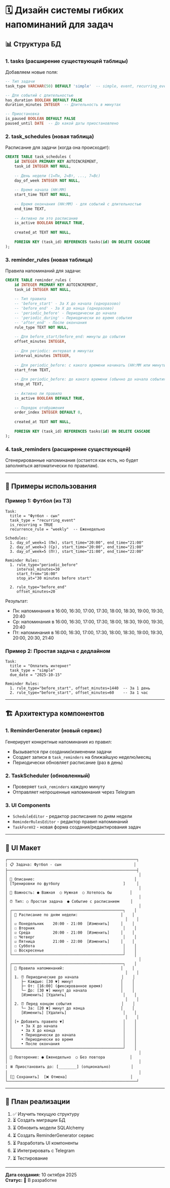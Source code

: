 # 🗓️ Дизайн системы гибких напоминаний для задач

## 📊 Структура БД

### 1. **tasks** (расширение существующей таблицы)
Добавляем новые поля:
```sql
-- Тип задачи
task_type VARCHAR(50) DEFAULT 'simple'  -- simple, event, recurring_event

-- Для событий с длительностью
has_duration BOOLEAN DEFAULT FALSE
duration_minutes INTEGER  -- Длительность в минутах

-- Приостановка
is_paused BOOLEAN DEFAULT FALSE
paused_until DATE  -- До какой даты приостановлено
```

### 2. **task_schedules** (новая таблица)
Расписание для задачи (когда она происходит):
```sql
CREATE TABLE task_schedules (
    id INTEGER PRIMARY KEY AUTOINCREMENT,
    task_id INTEGER NOT NULL,
    
    -- День недели (1=Пн, 2=Вт, ..., 7=Вс)
    day_of_week INTEGER NOT NULL,
    
    -- Время начала (HH:MM)
    start_time TEXT NOT NULL,
    
    -- Время окончания (HH:MM) - для событий с длительностью
    end_time TEXT,
    
    -- Активно ли это расписание
    is_active BOOLEAN DEFAULT TRUE,
    
    created_at TEXT NOT NULL,
    
    FOREIGN KEY (task_id) REFERENCES tasks(id) ON DELETE CASCADE
);
```

### 3. **reminder_rules** (новая таблица)
Правила напоминаний для задачи:
```sql
CREATE TABLE reminder_rules (
    id INTEGER PRIMARY KEY AUTOINCREMENT,
    task_id INTEGER NOT NULL,
    
    -- Тип правила
    -- 'before_start' - За X до начала (одноразово)
    -- 'before_end' - За X до конца (одноразово)
    -- 'periodic_before' - Периодически до начала
    -- 'periodic_during' - Периодически во время события
    -- 'after_end' - После окончания
    rule_type TEXT NOT NULL,
    
    -- Для before_start/before_end: минуты до события
    offset_minutes INTEGER,
    
    -- Для periodic: интервал в минутах
    interval_minutes INTEGER,
    
    -- Для periodic_before: с какого времени начинать (HH:MM или минуты до начала)
    start_from TEXT,
    
    -- Для periodic_before: до какого времени (обычно до начала события)
    stop_at TEXT,
    
    -- Активно ли правило
    is_active BOOLEAN DEFAULT TRUE,
    
    -- Порядок отображения
    order_index INTEGER DEFAULT 0,
    
    created_at TEXT NOT NULL,
    
    FOREIGN KEY (task_id) REFERENCES tasks(id) ON DELETE CASCADE
);
```

### 4. **task_reminders** (расширение существующей)
Сгенерированные напоминания (остается как есть, но будет заполняться автоматически по правилам).

---

## 🎯 Примеры использования

### Пример 1: Футбол (из ТЗ)
```
Task:
  title = "Футбол - сын"
  task_type = "recurring_event"
  is_recurring = TRUE
  recurrence_rule = "weekly"  -- Еженедельно

Schedules:
  1. day_of_week=1 (Пн), start_time="20:00", end_time="21:00"
  2. day_of_week=3 (Ср), start_time="20:00", end_time="21:00"
  3. day_of_week=5 (Пт), start_time="21:00", end_time="22:00"

Reminder Rules:
  1. rule_type="periodic_before"
     interval_minutes=30
     start_from="16:00"
     stop_at="30 minutes before start"
     
  2. rule_type="before_end"
     offset_minutes=20
```

Результат: 
- Пн: напоминания в 16:00, 16:30, 17:00, 17:30, 18:00, 18:30, 19:00, 19:30, 20:40
- Ср: напоминания в 16:00, 16:30, 17:00, 17:30, 18:00, 18:30, 19:00, 19:30, 20:40
- Пт: напоминания в 16:00, 16:30, 17:00, 17:30, 18:00, 18:30, 19:00, 19:30, 20:00, 20:30, 21:40

### Пример 2: Простая задача с дедлайном
```
Task:
  title = "Оплатить интернет"
  task_type = "simple"
  due_date = "2025-10-15"

Reminder Rules:
  1. rule_type="before_start", offset_minutes=1440  -- За 1 день
  2. rule_type="before_start", offset_minutes=60    -- За 1 час
```

---

## 🏗️ Архитектура компонентов

### 1. **ReminderGenerator** (новый сервис)
Генерирует конкретные напоминания из правил:
- Вызывается при создании/изменении задачи
- Создает записи в `task_reminders` на ближайшую неделю/месяц
- Периодически обновляет расписание (раз в день)

### 2. **TaskScheduler** (обновленный)
- Проверяет `task_reminders` каждую минуту
- Отправляет непрошенные напоминания через Telegram

### 3. **UI Components**
- `ScheduleEditor` - редактор расписания по дням недели
- `ReminderRulesEditor` - редактор правил напоминаний
- `TaskFormV2` - новая форма создания/редактирования задач

---

## 📱 UI Макет

```
┌─────────────────────────────────────────────────────────┐
│ 📋 Задача: Футбол - сын                                │
├─────────────────────────────────────────────────────────┤
│                                                          │
│ 📝 Описание:                                            │
│ [Тренировки по футболу                            ]     │
│                                                          │
│ 🎯 Важность: ● Важная  ○ Нужная  ○ Хотелось бы        │
│                                                          │
│ ⏰ Тип: ○ Простая задача  ● Событие с расписанием     │
│                                                          │
│ ┌─────────────────────────────────────────────────┐    │
│ │ 📅 Расписание по дням недели:                   │    │
│ │                                                  │    │
│ │ ☑ Понедельник    20:00 - 21:00  [Изменить]     │    │
│ │ ☐ Вторник                                       │    │
│ │ ☑ Среда          20:00 - 21:00  [Изменить]     │    │
│ │ ☐ Четверг                                       │    │
│ │ ☑ Пятница        21:00 - 22:00  [Изменить]     │    │
│ │ ☐ Суббота                                       │    │
│ │ ☐ Воскресенье                                   │    │
│ └─────────────────────────────────────────────────┘    │
│                                                          │
│ ┌─────────────────────────────────────────────────┐    │
│ │ 🔔 Правила напоминаний:                         │    │
│ │                                                  │    │
│ │ 1. ⏰ Периодические до начала                   │    │
│ │    ├─ Каждые: [30 ▼] минут                     │    │
│ │    ├─ От: [16:00] (фиксированное время)        │    │
│ │    └─ До: [30 ▼] минут до начала               │    │
│ │    [Изменить] [Удалить]                         │    │
│ │                                                  │    │
│ │ 2. ⏰ Перед концом события                      │    │
│ │    └─ За: [20 ▼] минут до конца                │    │
│ │    [Изменить] [Удалить]                         │    │
│ │                                                  │    │
│ │ [+ Добавить правило ▼]                          │    │
│ │    • За X до начала                             │    │
│ │    • За X до конца                              │    │
│ │    • Периодически до начала                     │    │
│ │    • Периодически во время                      │    │
│ │    • После окончания                            │    │
│ └─────────────────────────────────────────────────┘    │
│                                                          │
│ 🔁 Повторение: ● Еженедельно  ○ Без повтора           │
│                                                          │
│ ⏸️ Приостановить до: [________] (опционально)         │
│                                                          │
│ [💾 Сохранить]  [❌ Отмена]                            │
└─────────────────────────────────────────────────────────┘
```

---

## 🚀 План реализации

1. ✅ Изучить текущую структуру
2. ⏳ Создать миграции БД
3. ⏳ Обновить модели SQLAlchemy
4. ⏳ Создать ReminderGenerator сервис
5. ⏳ Разработать UI компоненты
6. ⏳ Интегрировать с Telegram
7. ⏳ Тестирование

---

**Дата создания:** 10 октября 2025  
**Статус:** 📝 В разработке


